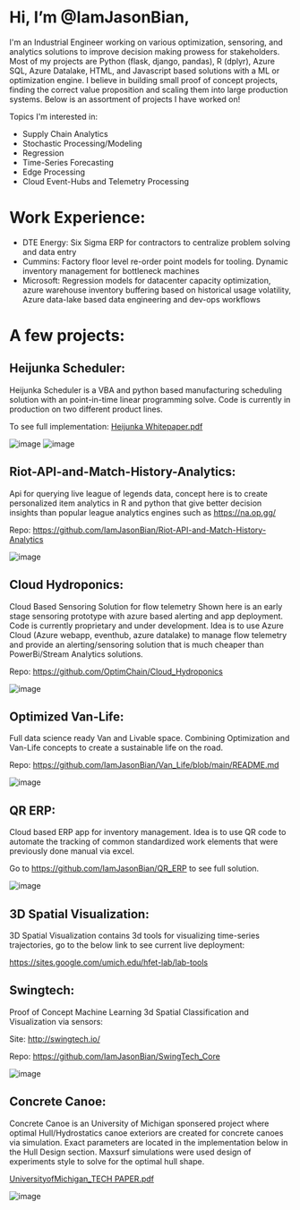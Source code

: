 

<!---
IamJasonBian/IamJasonBian is a ✨ special ✨ repository because its `README.md` (this file) appears on your GitHub profile.
You can click the Preview link to take a look at your changes.
--->
# Hi, I’m @IamJasonBian, 

I'm an Industrial Engineer working on various optimization, sensoring, and analytics solutions to improve decision making prowess for stakeholders. Most of my projects are Python (flask, django, pandas), R (dplyr), Azure SQL, Azure Datalake, HTML, and Javascript based solutions with a ML or optimization engine. I believe in building small proof of concept projects, finding the correct value proposition and scaling them into large production systems. Below is an assortment of projects I have worked on!


Topics I'm interested in: 
  * Supply Chain Analytics
  * Stochastic Processing/Modeling 
  * Regression
  * Time-Series Forecasting
  * Edge Processing
  * Cloud Event-Hubs and Telemetry Processing

# Work Experience:
  
* DTE Energy: Six Sigma ERP for contractors to centralize problem solving and data entry
* Cummins: Factory floor level re-order point models for tooling. Dynamic inventory management for bottleneck machines
* Microsoft: Regression models for datacenter capacity optimization, azure warehouse inventory buffering based on historical usage volatility, Azure data-lake based data engineering and dev-ops workflows
  
 # A few projects:
  
  ## Heijunka Scheduler: 
  Heijunka Scheduler is a VBA and python based manufacturing scheduling solution with an point-in-time linear programming solve. Code is currently in production on two different product lines. 
  
  To see full implementation: [Heijunka Whitepaper.pdf](https://github.com/IamJasonBian/IamJasonBian/files/6504722/Heijunka.Whitepaper.pdf)

  ![image](https://user-images.githubusercontent.com/16582383/118032317-6337f580-b31c-11eb-88eb-cdbe0ab4fa45.png)
  ![image](https://user-images.githubusercontent.com/16582383/118032361-721ea800-b31c-11eb-8cb3-695b428a3486.png)


  ## Riot-API-and-Match-History-Analytics: 
  Api for querying live league of legends data, concept here is to create personalized item analytics in R and python that give better decision insights than popular league analytics engines such as https://na.op.gg/
  
  Repo: <https://github.com/IamJasonBian/Riot-API-and-Match-History-Analytics>
  
  ![image](https://user-images.githubusercontent.com/16582383/118032998-23254280-b31d-11eb-86bd-91ab7e18fee9.png)
  
 
  ## Cloud Hydroponics: 
  Cloud Based Sensoring Solution for flow telemetry 
  Shown here is an early stage sensoring prototype with azure based alerting and app deployment. Code is currently proprietary and under development. Idea is to use Azure Cloud (Azure webapp, eventhub, azure datalake) to manage flow telemetry and provide an alerting/sensoring solution that is much cheaper than PowerBi/Stream Analytics solutions.
  
  Repo: https://github.com/OptimChain/Cloud_Hydroponics
  
  ![image](https://user-images.githubusercontent.com/16582383/120911515-e8bd7580-c63c-11eb-8829-ef33e18bb1fb.png)

  ## Optimized Van-Life: 
  Full data science ready Van and Livable space. Combining Optimization and Van-Life concepts to create a sustainable life on the road.
  
   Repo: https://github.com/IamJasonBian/Van_Life/blob/main/README.md
  
  ![image](https://user-images.githubusercontent.com/16582383/118031913-e86eda80-b31b-11eb-88c2-2a4242a13c53.png)
  

  ## QR ERP: 
  Cloud based ERP app for inventory management. Idea is to use QR code to automate the tracking of common standardized work elements that were previously done manual via excel.
  
  Go to <https://github.com/IamJasonBian/QR_ERP> to see full solution.
  
  ![image](https://user-images.githubusercontent.com/16582383/118032035-0dfbe400-b31c-11eb-93f7-4ec9914af902.png)

  ## 3D Spatial Visualization: 
  3D Spatial Visualization contains 3d tools for visualizing time-series trajectories, go to the below link to see current live deployment:
  
  https://sites.google.com/umich.edu/hfet-lab/lab-tools
  
  ## Swingtech: 
  Proof of Concept Machine Learning 3d Spatial Classification and Visualization via sensors:
  
  Site: <http://swingtech.io/>
  
  Repo: https://github.com/IamJasonBian/SwingTech_Core
  
  ![image](https://user-images.githubusercontent.com/16582383/118032809-ed805980-b31c-11eb-965e-4729abbd7419.png)
  
  ## Concrete Canoe: 
  Concrete Canoe is an University of Michigan sponsered project where optimal Hull/Hydrostatics canoe exteriors are created for concrete canoes via simulation. Exact parameters are located in the implementation below in the Hull Design section. Maxsurf simulations were used design of experiments style to solve for the optimal hull shape. 
  
  [UniversityofMichigan_TECH PAPER.pdf](https://github.com/IamJasonBian/IamJasonBian/files/6504718/UniversityofMichigan_TECH.PAPER.pdf) 
  
  ![image](https://user-images.githubusercontent.com/16582383/118032626-bd38bb00-b31c-11eb-93ca-d78dbe76b86b.png)

   
